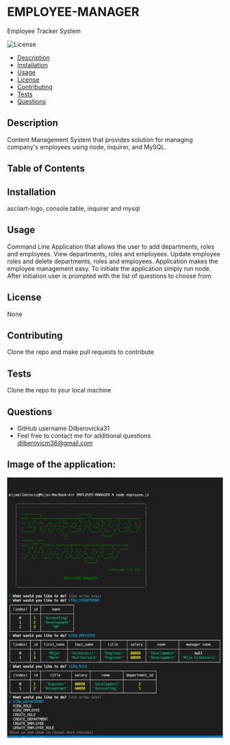 # EMPLOYEE-MANAGER

Employee Tracker System

![License](https://img.shields.io/badge/License-None)

- [Description](#Description)
- [Installation](#Installation)
- [Usage](#Usage)
- [License](#License)
- [Contributing](#Contributing)
- [Tests](#Tests)
- [Questions](#Questions)

## Description

Content Management System that provides solution for managing company's employees using node, inquirer, and MySQL.

## Table of Contents

## Installation

asciiart-logo, console.table, inquirer and mysql

## Usage

Command Line Application that allows the user to add departments, roles and employees. View departments, roles and employees. Update employee roles and delete departments, roles and employees. Application makes the employee management easy. To initiate the application simply run node. After initiation user is prompted with the list of questions to choose from.

## License

None

## Contributing

Clone the repo and make pull requests to contribute

## Tests

Clone the repo to your local machine

## Questions

- GitHub username Dilberovicka31
- Feel free to contact me for additional questions dilberovicm36@gmail.com

## Image of the application:

![EMPLOYEE-MANAGER](./EmployeeManager.png)
